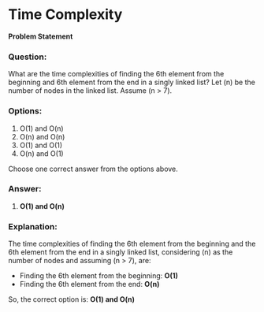 # Time Complexity

**Problem Statement**

### Question:

What are the time complexities of finding the 6th element from the beginning and 6th element from the end in a singly linked list? Let \(n\) be the number of nodes in the linked list. Assume \(n > 7\).

### Options:

1. O(1) and O(n)
2. O(n) and O(n)
3. O(1) and O(1)
4. O(n) and O(1)

Choose one correct answer from the options above.


<!-- Answer: -->

### Answer: 

1. **O(1) and O(n)**


### Explanation:

The time complexities of finding the 6th element from the beginning and the 6th element from the end in a singly linked list, considering \(n\) as the number of nodes and assuming \(n > 7\), are:

- Finding the 6th element from the beginning: **O(1)**
- Finding the 6th element from the end: **O(n)**

So, the correct option is: **O(1) and O(n)**





